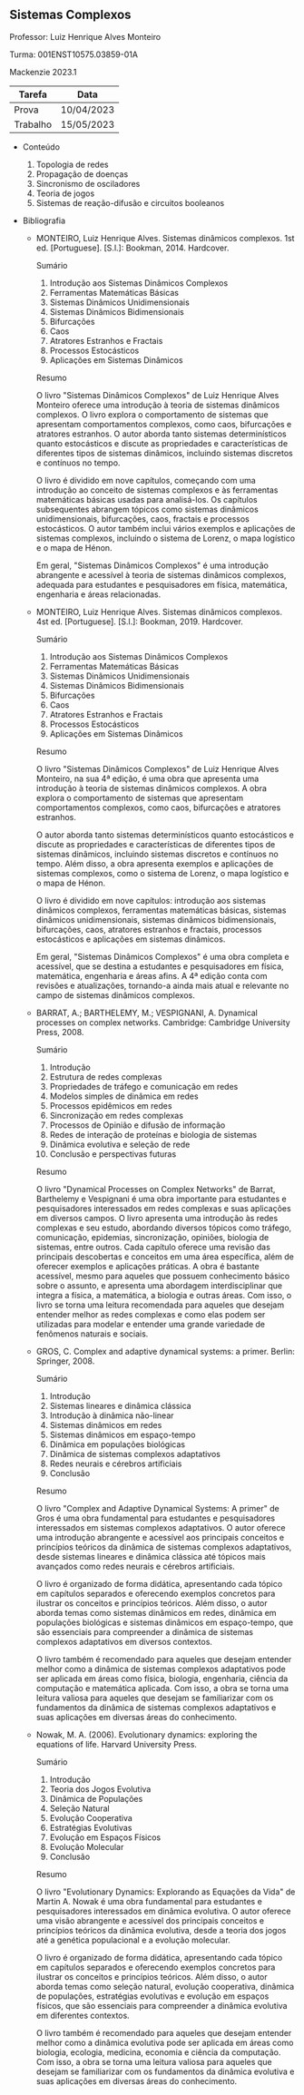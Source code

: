## Sistemas Complexos

Professor: Luiz Henrique Alves Monteiro

Turma: 001ENST10575.03859-01A

Mackenzie 2023.1

| Tarefa   | Data       |
| -------- | ---------- |
| Prova    | 10/04/2023 |
| Trabalho | 15/05/2023 |

- Conteúdo

  1. Topologia de redes
  2. Propagação de doenças
  3. Sincronismo de osciladores
  4. Teoria de jogos
  5. Sistemas de reação-difusão e circuitos booleanos

- Bibliografia

  - MONTEIRO, Luiz Henrique Alves. Sistemas dinâmicos complexos. 1st ed. [Portuguese]. [S.l.]: Bookman, 2014. Hardcover.

    Sumário

    1. Introdução aos Sistemas Dinâmicos Complexos
    2. Ferramentas Matemáticas Básicas
    3. Sistemas Dinâmicos Unidimensionais
    4. Sistemas Dinâmicos Bidimensionais
    5. Bifurcações
    6. Caos
    7. Atratores Estranhos e Fractais
    8. Processos Estocásticos
    9. Aplicações em Sistemas Dinâmicos

    Resumo

    O livro "Sistemas Dinâmicos Complexos" de Luiz Henrique Alves Monteiro oferece uma introdução à teoria de sistemas dinâmicos complexos. O livro explora o comportamento de sistemas que apresentam comportamentos complexos, como caos, bifurcações e atratores estranhos. O autor aborda tanto sistemas determinísticos quanto estocásticos e discute as propriedades e características de diferentes tipos de sistemas dinâmicos, incluindo sistemas discretos e contínuos no tempo.

    O livro é dividido em nove capítulos, começando com uma introdução ao conceito de sistemas complexos e às ferramentas matemáticas básicas usadas para analisá-los. Os capítulos subsequentes abrangem tópicos como sistemas dinâmicos unidimensionais, bifurcações, caos, fractais e processos estocásticos. O autor também inclui vários exemplos e aplicações de sistemas complexos, incluindo o sistema de Lorenz, o mapa logístico e o mapa de Hénon.

    Em geral, "Sistemas Dinâmicos Complexos" é uma introdução abrangente e acessível à teoria de sistemas dinâmicos complexos, adequada para estudantes e pesquisadores em física, matemática, engenharia e áreas relacionadas.

  - MONTEIRO, Luiz Henrique Alves. Sistemas dinâmicos complexos. 4st ed. [Portuguese]. [S.l.]: Bookman, 2019. Hardcover.

    Sumário

    1. Introdução aos Sistemas Dinâmicos Complexos
    2. Ferramentas Matemáticas Básicas
    3. Sistemas Dinâmicos Unidimensionais
    4. Sistemas Dinâmicos Bidimensionais
    5. Bifurcações
    6. Caos
    7. Atratores Estranhos e Fractais
    8. Processos Estocásticos
    9. Aplicações em Sistemas Dinâmicos

    Resumo

    O livro "Sistemas Dinâmicos Complexos" de Luiz Henrique Alves Monteiro, na sua 4ª edição, é uma obra que apresenta uma introdução à teoria de sistemas dinâmicos complexos. A obra explora o comportamento de sistemas que apresentam comportamentos complexos, como caos, bifurcações e atratores estranhos.

    O autor aborda tanto sistemas determinísticos quanto estocásticos e discute as propriedades e características de diferentes tipos de sistemas dinâmicos, incluindo sistemas discretos e contínuos no tempo. Além disso, a obra apresenta exemplos e aplicações de sistemas complexos, como o sistema de Lorenz, o mapa logístico e o mapa de Hénon.

    O livro é dividido em nove capítulos: introdução aos sistemas dinâmicos complexos, ferramentas matemáticas básicas, sistemas dinâmicos unidimensionais, sistemas dinâmicos bidimensionais, bifurcações, caos, atratores estranhos e fractais, processos estocásticos e aplicações em sistemas dinâmicos.

    Em geral, "Sistemas Dinâmicos Complexos" é uma obra completa e acessível, que se destina a estudantes e pesquisadores em física, matemática, engenharia e áreas afins. A 4ª edição conta com revisões e atualizações, tornando-a ainda mais atual e relevante no campo de sistemas dinâmicos complexos.

  - BARRAT, A.; BARTHELEMY, M.; VESPIGNANI, A. Dynamical processes on complex networks. Cambridge: Cambridge University Press, 2008.

    Sumário

    1. Introdução
    2. Estrutura de redes complexas
    3. Propriedades de tráfego e comunicação em redes
    4. Modelos simples de dinâmica em redes
    5. Processos epidêmicos em redes
    6. Sincronização em redes complexas
    7. Processos de Opinião e difusão de informação
    8. Redes de interação de proteínas e biologia de sistemas
    9. Dinâmica evolutiva e seleção de rede
    10. Conclusão e perspectivas futuras

    Resumo

    O livro "Dynamical Processes on Complex Networks" de Barrat, Barthelemy e Vespignani é uma obra importante para estudantes e pesquisadores interessados em redes complexas e suas aplicações em diversos campos. O livro apresenta uma introdução às redes complexas e seu estudo, abordando diversos tópicos como tráfego, comunicação, epidemias, sincronização, opiniões, biologia de sistemas, entre outros. Cada capítulo oferece uma revisão das principais descobertas e conceitos em uma área específica, além de oferecer exemplos e aplicações práticas. A obra é bastante acessível, mesmo para aqueles que possuem conhecimento básico sobre o assunto, e apresenta uma abordagem interdisciplinar que integra a física, a matemática, a biologia e outras áreas. Com isso, o livro se torna uma leitura recomendada para aqueles que desejam entender melhor as redes complexas e como elas podem ser utilizadas para modelar e entender uma grande variedade de fenômenos naturais e sociais.

  - GROS, C. Complex and adaptive dynamical systems: a primer. Berlin: Springer, 2008.

    Sumário

    1. Introdução
    2. Sistemas lineares e dinâmica clássica
    3. Introdução à dinâmica não-linear
    4. Sistemas dinâmicos em redes
    5. Sistemas dinâmicos em espaço-tempo
    6. Dinâmica em populações biológicas
    7. Dinâmica de sistemas complexos adaptativos
    8. Redes neurais e cérebros artificiais
    9. Conclusão

    Resumo

    O livro "Complex and Adaptive Dynamical Systems: A primer" de Gros é uma obra fundamental para estudantes e pesquisadores interessados em sistemas complexos adaptativos. O autor oferece uma introdução abrangente e acessível aos principais conceitos e princípios teóricos da dinâmica de sistemas complexos adaptativos, desde sistemas lineares e dinâmica clássica até tópicos mais avançados como redes neurais e cérebros artificiais.

    O livro é organizado de forma didática, apresentando cada tópico em capítulos separados e oferecendo exemplos concretos para ilustrar os conceitos e princípios teóricos. Além disso, o autor aborda temas como sistemas dinâmicos em redes, dinâmica em populações biológicas e sistemas dinâmicos em espaço-tempo, que são essenciais para compreender a dinâmica de sistemas complexos adaptativos em diversos contextos.

    O livro também é recomendado para aqueles que desejam entender melhor como a dinâmica de sistemas complexos adaptativos pode ser aplicada em áreas como física, biologia, engenharia, ciência da computação e matemática aplicada. Com isso, a obra se torna uma leitura valiosa para aqueles que desejam se familiarizar com os fundamentos da dinâmica de sistemas complexos adaptativos e suas aplicações em diversas áreas do conhecimento.

  - Nowak, M. A. (2006). Evolutionary dynamics: exploring the equations of life. Harvard University Press.

    Sumário

    1. Introdução
    2. Teoria dos Jogos Evolutiva
    3. Dinâmica de Populações
    4. Seleção Natural
    5. Evolução Cooperativa
    6. Estratégias Evolutivas
    7. Evolução em Espaços Físicos
    8. Evolução Molecular
    9. Conclusão

    Resumo

    O livro "Evolutionary Dynamics: Explorando as Equações da Vida" de Martin A. Nowak é uma obra fundamental para estudantes e pesquisadores interessados em dinâmica evolutiva. O autor oferece uma visão abrangente e acessível dos principais conceitos e princípios teóricos da dinâmica evolutiva, desde a teoria dos jogos até a genética populacional e a evolução molecular.

    O livro é organizado de forma didática, apresentando cada tópico em capítulos separados e oferecendo exemplos concretos para ilustrar os conceitos e princípios teóricos. Além disso, o autor aborda temas como seleção natural, evolução cooperativa, dinâmica de populações, estratégias evolutivas e evolução em espaços físicos, que são essenciais para compreender a dinâmica evolutiva em diferentes contextos.

    O livro também é recomendado para aqueles que desejam entender melhor como a dinâmica evolutiva pode ser aplicada em áreas como biologia, ecologia, medicina, economia e ciência da computação. Com isso, a obra se torna uma leitura valiosa para aqueles que desejam se familiarizar com os fundamentos da dinâmica evolutiva e suas aplicações em diversas áreas do conhecimento.

